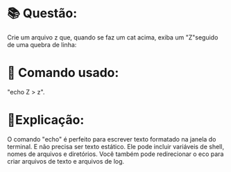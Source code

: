 # 📚 Questão:

Crie um arquivo z que, quando se faz um cat acima, exiba um "Z"seguido de uma
quebra de linha:

# 🖖 Comando usado: 

"echo  Z > z".

# 📝Explicação: 

O comando "echo" é perfeito para escrever texto formatado na janela do terminal. 
E não precisa ser texto estático. Ele pode incluir variáveis de shell, nomes 
de arquivos e diretórios. Você também pode redirecionar o eco para criar 
arquivos de texto e arquivos de log.
